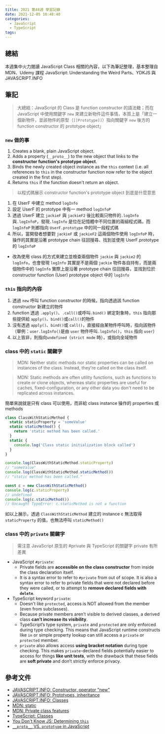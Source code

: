 ```yaml
---
title: 2021 第48週 學習記錄
date: 2021-12-05 10:48:40
categories:
  - JavaScript
  - TypeScript
tags:
---
```


## 總結

本週集中火力閱讀 JavaScript Class 相關的內容，以下為筆記整理，基本整理自 MDN、Udemy 課程 JavaScript: Understanding the Weird Parts、YDKJS 與 JAVASCRIPT.INFO

## 筆記

> 大總結：JavaScript 的 Class 是 function constructor 的語法糖；而在 JavaScript 中使用關鍵字 `new` 來建立新物件這件事情，本質上是「建立一個新物件，並該物件的原型（`[[Prototype]]`）指向關鍵字 `new` 後方的 function constructor 的 prototype object」

### `new` 做的事

1. Creates a blank, plain JavaScript object.
1. Adds a property (`__proto__`) to the new object that links to the **constructor function's prototype object**.
1. Binds the newly created object instance as the `this` context (i.e. all references to `this` in the constructor function now refer to the object created in the first step).
1. Returns `this` if the function doesn't return an object.

> 以程式碼展示 constructor function's prototype object 到底是什麼意思

<script src="https://gist.github.com/tzynwang/10863be3efdd0ad7256f7b63b7b428a0.js"></script>

1. 在 UserF 中建立 method `logInfo`
1. 設定 UserF 的 prototype 中有一 method `logInfoP`
1. 透過 UserF 建立 `jackieF` 與 `jackieF2` 後比較兩只物件的`.logInfo` 與`.logInfoP`，發現`.logInfo` 是位在記憶體中不同位置的兩組程式碼，而 `logInfoP` 則都指向 `UserF.prototype` 中的同一段程式碼
1. 所以，當開發者想要對 `jackieF` 或 `jackieF2` 這兩個物件使用 `logInfoP` 時，操作的其實是沿著 prototype chain 往回搜尋、找到並使用 UserF.prototype 的 `logInfoP`

<script src="https://gist.github.com/tzynwang/27744405dbd062612c649134907dabb8.js"></script>

- 改為使用 class 的方式來建立並檢查兩個物件 `jackie` 與 `jackie2` 的 `logInfo`，也會發現 `logInfo` 其實是不是兩個 `jackie` 物件各自持有，而是兩個物件中的 `logInfo` 實際上是沿著 prototype chain 往回搜尋，並找到位於 constructor function (User) prototype object 中的 `logInfo`

### `this` 指向的內容

1. 透過 `new` 呼叫 function constructor 的時候，指向透過該 function constructor 新建立的物件
1. function 透過 `.apply()`、`.call()`或呼叫`.bind()` 綁定對象時，`this` 指向那些提供給 `apply()`、`bind()`或`call()`的物件
1. 沒有透過 `apply()`、`bind()`或 `call()`，直接經由某物件呼叫時，指向該物件（舉例：`user.logInfo()`是由 `user` 物件呼叫`.logInfo()`，`this` 指向 `user`）
1. 以上皆非，則指向`undefined`（`strict mode` 時），或指向全域物件

### class 中的 `static` 關鍵字

> MDN: Neither static methods nor static properties can be called on instances of the class. Instead, they're called on the class itself.

> MDN: Static methods are often utility functions, such as functions to create or clone objects, whereas static properties are useful for caches, fixed-configuration, or any other data you don't need to be replicated across instances.

簡單來說就是只有 class 可以使用，而非給 class instance 操作的 properties 或 methods

```js
class ClassWithStaticMethod {
  static staticProperty = 'someValue'
  static staticMethod() {
    return 'static method has been called.'
  }
  static {
    console.log('Class static initialization block called')
  }
}

console.log(ClassWithStaticMethod.staticProperty)
// "someValue"
console.log(ClassWithStaticMethod.staticMethod())
// "static method has been called."

const c = new ClassWithStaticMethod()
console.log(c.staticProperty)
// undefined
console.log(c.staticMethod())
// Uncaught TypeError: c.staticMethod is not a function
```

如以上展示，透過 `ClassWithStaticMethod` 建立的 instance c 無法取得 `staticProperty` 的值，也無法呼叫 `staticMethod()`

### class 中的 `private` 關鍵字

> 需注意 JavaScript 原生的 #private 與 TypeScript 的關鍵字 private 有所差異

- JavaScript `#private`: 
  - Private fields are **accessible on the class constructor** from inside the class declaration itself.
  - It is a syntax error to refer to `#private` from out of scope. It is also a syntax error to refer to private fields that were not declared before they were called, or to attempt to **remove declared fields with `delete`**.
- TypeScript keyword `private`: 
  - Doesn't like `protected`, access is NOT allowed from the member (even from subclasses).
  - Because private members aren’t visible to derived classes, a derived class **can’t increase its visibility**.
  - TypeScript’s type system, `private` and `protected` are only enforced during type checking. This means that JavaScript runtime constructs like `in` or simple property lookup can still access a `private` or `protected` member.
  - `private` also allows access **using bracket notation** during type checking. This makes `private`-declared fields potentially easier to access for things **like unit tests**, with the drawback that these fields are **soft private** and don’t strictly enforce privacy.

## 參考文件

- [JAVASCRIPT.INFO: Constructor, operator "new"](https://javascript.info/constructor-new)
- [JAVASCRIPT.INFO: Prototypes, inheritance](https://javascript.info/prototypes)
- [JAVASCRIPT.INFO: Classes](https://javascript.info/classes)
- [MDN: static](https://developer.mozilla.org/en-US/docs/Web/JavaScript/Reference/Classes/static)
- [MDN: Private class features](https://developer.mozilla.org/en-US/docs/Web/JavaScript/Reference/Classes/Private_class_fields)
- [TypeScript: Classes](https://www.typescriptlang.org/docs/handbook/2/classes.html)
- [You Don't Know JS: Determining `this`](https://github.com/getify/You-Dont-Know-JS/blob/1st-ed/this%20%26%20object%20prototypes/ch2.md#determining-this)
- [`__proto__` VS. `prototype` in JavaScript](https://stackoverflow.com/questions/9959727/proto-vs-prototype-in-javascript)
